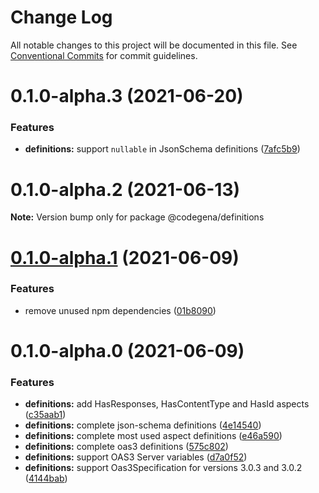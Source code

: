# Change Log

All notable changes to this project will be documented in this file.
See [Conventional Commits](https://conventionalcommits.org) for commit guidelines.

# 0.1.0-alpha.3 (2021-06-20)


### Features

* **definitions:** support `nullable` in JsonSchema definitions ([7afc5b9](https://github.com/koshevy/codegena/commit/7afc5b9b916f659a6857f1b4aeb42e4c77208d02))





# 0.1.0-alpha.2 (2021-06-13)

**Note:** Version bump only for package @codegena/definitions





# [0.1.0-alpha.1](https://github.com/koshevy/codegena/compare/@codegena/definitions@0.1.0-alpha.0...@codegena/definitions@0.1.0-alpha.1) (2021-06-09)


### Features

* remove unused npm dependencies ([01b8090](https://github.com/koshevy/codegena/commit/01b8090273656e65d8dcb7d861356aa16279b3bc))





# 0.1.0-alpha.0 (2021-06-09)


### Features

* **definitions:** add HasResponses, HasContentType and HasId aspects ([c35aab1](https://github.com/koshevy/codegena/commit/c35aab156b5d957ecff12ce1b28397504bae2a52))
* **definitions:** complete json-schema definitions ([4e14540](https://github.com/koshevy/codegena/commit/4e145406eef981aea567d83da37f8551164d1983))
* **definitions:** complete most used aspect definitions ([e46a590](https://github.com/koshevy/codegena/commit/e46a5902c9a3156fd3eaa39067146b39b28d1564))
* **definitions:** complete oas3 definitions ([575c802](https://github.com/koshevy/codegena/commit/575c8024faeaef158369ca88caf0ee02cb6f9158))
* **definitions:** support OAS3 Server variables ([d7a0f52](https://github.com/koshevy/codegena/commit/d7a0f5202bad34654ddfdda30b769424a7ffc8db))
* **definitions:** support Oas3Specification for versions 3.0.3 and 3.0.2 ([4144bab](https://github.com/koshevy/codegena/commit/4144babde9f72f1925d15b2ddd15868292a638b1))
